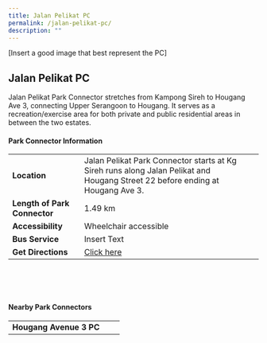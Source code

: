 ```yaml
---
title: Jalan Pelikat PC
permalink: /jalan-pelikat-pc/
description: ""
---
```

[Insert a good image that best represent the PC]

## Jalan Pelikat PC

Jalan Pelikat Park Connector stretches from Kampong Sireh to Hougang Ave 3, connecting Upper Serangoon to Hougang. It serves as a recreation/exercise area for both private and public residential areas in between the two estates.


#### Park Connector Information
|  |  |  |
| -------- | -------- | -------- |
| **Location** | Jalan Pelikat Park Connector starts at Kg Sireh runs along Jalan Pelikat and Hougang Street 22 before ending at Hougang Ave 3. |  |
| **Length of Park Connector** | 1.49 km  |  |
| **Accessibility** | Wheelchair accessible| |
| **Bus Service** | Insert Text | |
| **Get Directions** |[Click here](https://www.onemap.gov.sg/main/v2/?lat=1.3532795026846272&amp;lng=103.879805999239) | |

<br>
<br>
<br>	

#### Nearby Park Connectors
|   |  |  |
| -------- | -------- | -------- |
| **Hougang Avenue 3 PC** | | |
